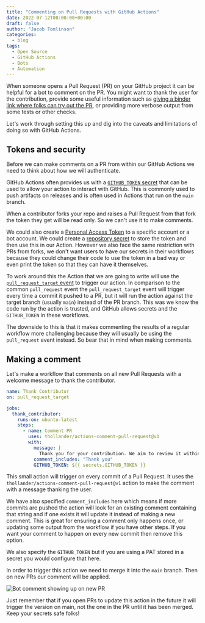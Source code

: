 ```yaml
---
title: "Commenting on Pull Requests with GitHub Actions"
date: 2022-07-12T00:00:00+00:00
draft: false
author: "Jacob Tomlinson"
categories:
  - blog
tags:
  - Open Source
  - GitHub Actions
  - Bots
  - Automation
---
```


When someone opens a Pull Request (PR) on your GitHub project it can be helpful for a bot to comment on the PR. You might want to thank the user for the contribution, provide some useful information such as [giving a binder link where folks can try out the PR](https://github.com/dask/dask-tutorial/pull/260#issuecomment-1181821332), or providing more verbose output from some tests or other checks.

Let's work through setting this up and dig into the caveats and limitations of doing so with GitHub Actions.

## Tokens and security

Before we can make comments on a PR from within our GitHub Actions we need to think about how we will authenticate.

GitHub Actions often provides us with a [`GITHUB_TOKEN` secret](https://docs.github.com/en/actions/security-guides/automatic-token-authentication) that can be used to allow your action to interact with GitHub. This is commonly used to push artifacts on releases and is often used in Actions that run on the `main` branch.

When a contributor forks your repo and raises a Pull Request from that fork the token they get will be read only. So we can't use it to make comments.

We could also create a [Personal Access Token](https://docs.github.com/en/authentication/keeping-your-account-and-data-secure/creating-a-personal-access-token) to a specific account or a bot account. We could create a [repository secret](https://docs.github.com/en/actions/security-guides/encrypted-secrets) to store the token and then use this in our Action. However we also face the same restriction with PRs from forks, we don't want users to have our secrets in their workflows because they could change their code to use the token in a bad way or even print the token so that they can have it themselves.

To work around this the Action that we are going to write will use the [`pull_request_target` event](https://docs.github.com/en/actions/using-workflows/events-that-trigger-workflows#pull_request_target) to trigger our action. In comparison to the common `pull_request` event the `pull_request_target` event will trigger every time a commit it pushed to a PR, but it will run the action against the target branch (usually `main`) instead of the PR branch. This was we know the code run by the action is trusted, and GitHub allows secrets and the `GITHUB_TOKEN` in these workflows.

The downside to this is that it makes commenting the results of a regular workflow more challenging because they will usually be using the `pull_request` event instead. So bear that in mind when making comments.

## Making a comment

Let's make a workflow that comments on all new Pull Requests with a welcome message to thank the contributor.

```yaml
name: Thank Contributor
on: pull_request_target

jobs:
  thank_contributor:
    runs-on: ubuntu-latest
    steps:
      - name: Comment PR
        uses: thollander/actions-comment-pull-request@v1
        with:
          message: |
            Thank you for your contribution. We aim to review it within 48 hours!
          comment_includes: "Thank you"
          GITHUB_TOKEN: ${{ secrets.GITHUB_TOKEN }}
```

This small action will trigger on every commit of a Pull Request. It uses the `thollander/actions-comment-pull-request@v1` action to make the comment with a message thanking the user.

We have also specified `comment_includes` here which means if more commits are pushed the action will look for an existing comment containing that string and if one exists it will update it instead of making a new comment. This is great for ensuring a comment only happens once, or updating some output from the workflow if you have other steps. If you want your comment to happen on every new commit then remove this option.

We also specify the `GITHUB_TOKEN` but if you are using a PAT stored in a secret you would configure that here.

In order to trigger this action we need to merge it into the `main` branch. Then on new PRs our comment will be applied.

![Bot comment showing up on new PR](https://i.imgur.com/6z7b5bD.png)

Just remember that if you open PRs to update this action in the future it will trigger the version on main, not the one in the PR until it has been merged. Keep your secrets safe folks!
